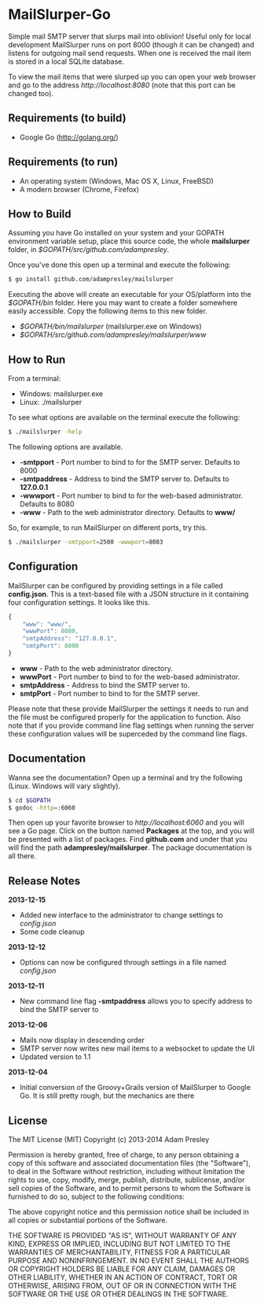 MailSlurper-Go
==============

Simple mail SMTP server that slurps mail into oblivion! Useful only for local development
MailSlurper runs on port 8000 (though it can be changed) and listens for outgoing mail send
requests. When one is received the mail item is stored in a local SQLite database.

To view the mail items that were slurped up you can open your web browser and go
to the address *http://localhost:8080* (note that this port can be changed too).

Requirements (to build)
-----------------------
* Google Go (http://golang.org/)

Requirements (to run)
---------------------
* An operating system (Windows, Mac OS X, Linux, FreeBSD)
* A modern browser (Chrome, Firefox)

How to Build
------------
Assuming you have Go installed on your system and your GOPATH environment
variable setup, place this source code, the whole **mailslurper** folder,
in *$GOPATH/src/github.com/adampresley*.

Once you've done this open up a terminal and execute the following:

```bash
$ go install github.com/adampresley/mailslurper
```

Executing the above will create an executable for your OS/platform
into the *$GOPATH/bin* folder. Here you may want to create a folder
somewhere easily accessible. Copy the following items to this new folder.

* *$GOPATH/bin/mailslurper* (mailslurper.exe on Windows)
* *$GOPATH/src/github.com/adampresley/mailslurper/www*

How to Run
----------
From a terminal:

* Windows: mailslurper.exe
* Linux: ./mailslurper

To see what options are available on the terminal execute the following:

```bash
$ ./mailslurper -help
```

The following options are available.

* **-smtpport** - Port number to bind to for the SMTP server. Defaults to 8000
* **-smtpaddress** - Address to bind the SMTP server to. Defaults to **127.0.0.1**
* **-wwwport** - Port number to bind to for the web-based administrator. Defaults to 8080
* **-www** - Path to the web administrator directory. Defaults to **www/**

So, for example, to run MailSlurper on different ports, try this.

```bash
$ ./mailslurper -smtpport=2500 -wwwport=8083
```

Configuration
-------------
MailSlurper can be configured by providing settings in a file called **config.json**.
This is a text-based file with a JSON structure in it containing four configuration
settings. It looks like this.

```javascript
{
	"www": "www/",
	"wwwPort": 8080,
	"smtpAddress": "127.0.0.1",
	"smtpPort": 8000
}
```

* **www** - Path to the web administrator directory.
* **wwwPort** - Port number to bind to for the web-based administrator.
* **smtpAddress** - Address to bind the SMTP server to.
* **smtpPort** - Port number to bind to for the SMTP server.

Please note that these provide MailSlurper the settings it needs to run and the file
must be configured properly for the application to function. Also note that if you
provide command line flag settings when running the server these configuration
values will be superceded by the command line flags.

Documentation
-------------
Wanna see the documentation? Open up a terminal and try the following (Linux. Windows will vary slightly).

```bash
$ cd $GOPATH
$ godoc -http=:6060
```

Then open up your favorite browser to *http://localhost:6060* and you will see a Go page.
Click on the button named **Packages** at the top, and you will be presented with
a list of packages. Find **github.com** and under that you will find the path **adampresley/mailslurper**.
The package documentation is all there.

Release Notes
-------------

**2013-12-15**
* Added new interface to the administrator to change settings to *config.json*
* Some code cleanup

**2013-12-12**
* Options can now be configured through settings in a file named *config.json*

**2013-12-11**
* New command line flag **-smtpaddress** allows you to specify address to bind the SMTP server to

**2013-12-06**
* Mails now display in descending order
* SMTP server now writes new mail items to a websocket to update the UI
* Updated version to 1.1

**2013-12-04**
* Initial conversion of the Groovy+Grails version of MailSlurper to Google Go. It is still pretty rough, but the mechanics are there


License
-------
The MIT License (MIT)
Copyright (c) 2013-2014 Adam Presley

Permission is hereby granted, free of charge, to any person obtaining a copy of this
software and associated documentation files (the "Software"), to deal in the Software
without restriction, including without limitation the rights to use, copy, modify,
merge, publish, distribute, sublicense, and/or sell copies of the Software, and to
permit persons to whom the Software is furnished to do so, subject to the following conditions:

The above copyright notice and this permission notice shall be included in all copies or
substantial portions of the Software.

THE SOFTWARE IS PROVIDED "AS IS", WITHOUT WARRANTY OF ANY KIND, EXPRESS OR IMPLIED,
INCLUDING BUT NOT LIMITED TO THE WARRANTIES OF MERCHANTABILITY, FITNESS FOR A PARTICULAR
PURPOSE AND NONINFRINGEMENT. IN NO EVENT SHALL THE AUTHORS OR COPYRIGHT HOLDERS BE LIABLE
FOR ANY CLAIM, DAMAGES OR OTHER LIABILITY, WHETHER IN AN ACTION OF CONTRACT, TORT OR OTHERWISE,
ARISING FROM, OUT OF OR IN CONNECTION WITH THE SOFTWARE OR THE USE OR OTHER DEALINGS IN THE SOFTWARE.